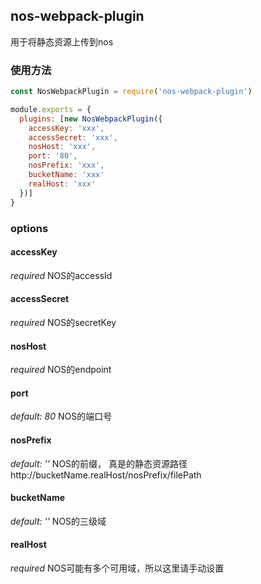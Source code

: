## nos-webpack-plugin

用于将静态资源上传到nos

### 使用方法

```javascript
const NosWebpackPlugin = require('nos-webpack-plugin')

module.exports = {
  plugins: [new NosWebpackPlugin({
    accessKey: 'xxx',
    accessSecret: 'xxx',
    nosHost: 'xxx',
    port: '80',
    nosPrefix: 'xxx',
    bucketName: 'xxx'
    realHost: 'xxx'
  })]
}
```

### options

#### accessKey
*required* NOS的accessId

#### accessSecret
*required* NOS的secretKey

#### nosHost
*required* NOS的endpoint

#### port
*default: 80* NOS的端口号


#### nosPrefix
*default: ''* NOS的前缀， 真是的静态资源路径http://bucketName.realHost/nosPrefix/filePath


#### bucketName
*default: ''* NOS的三级域


#### realHost
*required* NOS可能有多个可用域，所以这里请手动设置
